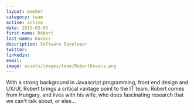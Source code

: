 ```yaml
---
layout: member
category: team
active: active
date: 2015-03-05
first-name: Róbert
last-name: Kovács
description: Software Developer
twitter:
linkedin:
email:
image: assets/images/team/RobertKovacs.png
---
```

With a strong background in Javascript programming, front end design and UX/UI, Robert brings a critical vantage point to the IT team. Robert comes from Hungary, and lives with his wife, who does fascinating research that we can't talk about, or else...
